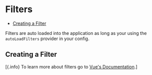 # Filters

- [Creating a Filter](#creating-a-filter)

Filters are auto loaded into the application as long as your using the `autoLoadFilters` provider in your config.

## Creating a Filter

[{.info} To learn more about filters go to [Vue's Documentation](https://vuejs.org/v2/guide/filters.html).]

